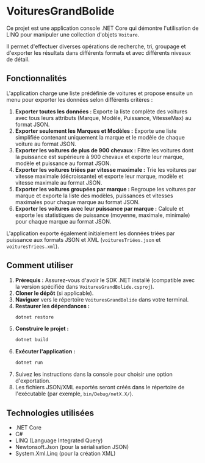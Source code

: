 # VoituresGrandBolide

Ce projet est une application console .NET Core qui démontre l'utilisation de LINQ pour manipuler une collection d'objets `Voiture`.

Il permet d'effectuer diverses opérations de recherche, tri, groupage et d'exporter les résultats dans différents formats et avec différents niveaux de détail.

## Fonctionnalités

L'application charge une liste prédéfinie de voitures et propose ensuite un menu pour exporter les données selon différents critères :

1.  **Exporter toutes les données :** Exporte la liste complète des voitures avec tous leurs attributs (Marque, Modèle, Puissance, VitesseMax) au format JSON.
2.  **Exporter seulement les Marques et Modèles :** Exporte une liste simplifiée contenant uniquement la marque et le modèle de chaque voiture au format JSON.
3.  **Exporter les voitures de plus de 900 chevaux :** Filtre les voitures dont la puissance est supérieure à 900 chevaux et exporte leur marque, modèle et puissance au format JSON.
4.  **Exporter les voitures triées par vitesse maximale :** Trie les voitures par vitesse maximale (décroissante) et exporte leur marque, modèle et vitesse maximale au format JSON.
5.  **Exporter les voitures groupées par marque :** Regroupe les voitures par marque et exporte la liste des modèles, puissances et vitesses maximales pour chaque marque au format JSON.
6.  **Exporter les voitures avec leur puissance par marque :** Calcule et exporte les statistiques de puissance (moyenne, maximale, minimale) pour chaque marque au format JSON.

L'application exporte également initialement les données triées par puissance aux formats JSON et XML (`voituresTriées.json` et `voituresTriees.xml`).

## Comment utiliser

1.  **Prérequis :** Assurez-vous d'avoir le SDK .NET installé (compatible avec la version spécifiée dans `VoituresGrandBolide.csproj`).
2.  **Cloner le dépôt** (si applicable).
3.  **Naviguer** vers le répertoire `VoituresGrandBolide` dans votre terminal.
4.  **Restaurer les dépendances :**
    ```bash
    dotnet restore
    ```
5.  **Construire le projet :**
    ```bash
    dotnet build
    ```
6.  **Exécuter l'application :**
    ```bash
    dotnet run
    ```
7.  Suivez les instructions dans la console pour choisir une option d'exportation.
8.  Les fichiers JSON/XML exportés seront créés dans le répertoire de l'exécutable (par exemple, `bin/Debug/netX.X/`).

## Technologies utilisées

*   .NET Core
*   C#
*   LINQ (Language Integrated Query)
*   Newtonsoft.Json (pour la sérialisation JSON)
*   System.Xml.Linq (pour la création XML) 